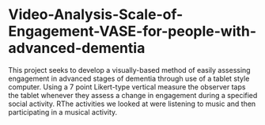 # Video-Analysis-Scale-of-Engagement-VASE-for-people-with-advanced-dementia
This project seeks to develop a visually-based method of easily assessing engagement in advanced stages of dementia through use of a tablet style computer. Using a 7 point Likert-type vertical measure the observer taps the tablet whenever they assess a change in engagement during a specified social activity. RThe activities we looked at were listening to music and then participating in a musical activity. 
